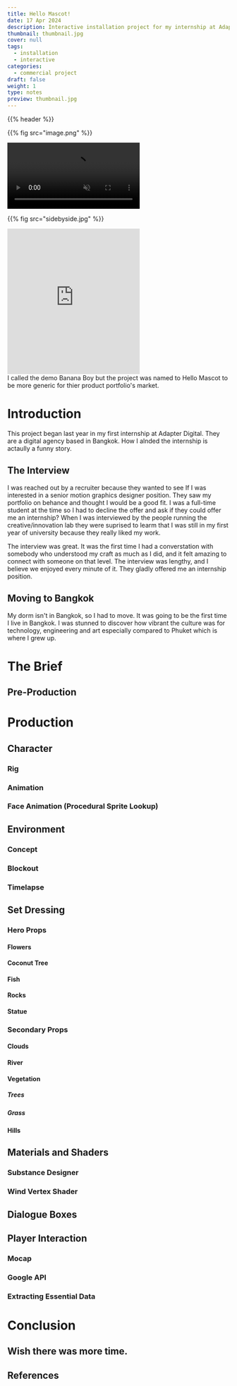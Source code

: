 ```yaml
---
title: Hello Mascot!
date: 17 Apr 2024
description: Interactive installation project for my internship at Adapter Digital. Mix of game design, and tech-art.
thumbnail: thumbnail.jpg
cover: null
tags:
  - installation
  - interactive
categories:
  - commercial project
draft: false
weight: 1
type: notes
preview: thumbnail.jpg
---
```


{{% header %}}


{{% fig src="image.png" %}}

<video autoplay loop muted playsinline>
  <source src="walk.mp4" type="video/mp4">
</video>



{{% fig src="sidebyside.jpg" %}}

<iframe class="w-full" height="330px" src="https://www.youtube.com/embed/hmK6vug5r68?si=IfmBeWxxLIpL46_o" title="YouTube video player" frameborder="0" allow="accelerometer; autoplay; clipboard-write; encrypted-media; gyroscope; picture-in-picture; web-share" referrerpolicy="strict-origin-when-cross-origin" allowfullscreen></iframe>

<div class="h-5"></div>


<div class="flex">
  <span class="flex-1 text-center text-opacity-50 text-zinc-50 italic text-sm"> 
    I called the demo Banana Boy but the project was named to Hello Mascot to be more generic for thier product portfolio's market. 
  </span>  
</div>




# Introduction
This project began last year in my first internship at Adapter Digital. They are a digital agency based in Bangkok. How I alnded the internship is actaully a funny story.  

## The Interview
I was reached out by a recruiter because they wanted to see If I was interested in a senior motion graphics designer position. They saw my portfolio on behance and thought I would be a good fit. I was a full-time student at the time so I had to decline the offer and ask if they could offer me an internship? When I was interviewed by the people running the creative/innovation lab they were suprised to learm that I was still in my first year of university because they really liked my work. 

The interview was great. It was the first time I had a converstation with somebody who understood my craft as much as I did, and it felt amazing to connect with someone on that level. The interview was lengthy, and I believe we enjoyed every minute of it. They gladly offered me an internship position. 

## Moving to Bangkok
My dorm isn't in Bangkok, so I had to move. It was going to be the first time I live in Bangkok. I was stunned to discover how vibrant the culture was for technology, engineering and art especially compared to Phuket which is where I grew up.   

# The Brief

## Pre-Production

# Production
## Character
### Rig
### Animation
### Face Animation (Procedural Sprite Lookup)

## Environment
### Concept
### Blockout
### Timelapse

## Set Dressing
### Hero Props
#### Flowers
#### Coconut Tree
#### Fish
#### Rocks
#### Statue

### Secondary Props
#### Clouds
#### River
#### Vegetation
##### Trees
##### Grass
#### Hills

## Materials and Shaders
### Substance Designer
### Wind Vertex Shader

## Dialogue Boxes

## Player Interaction
### Mocap
### Google API
### Extracting Essential Data

# Conclusion
## Wish there was more time.
## References